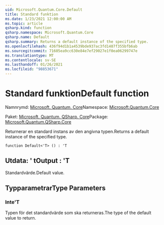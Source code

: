 ```yaml
---
uid: Microsoft.Quantum.Core.Default
title: Standard funktion
ms.date: 1/23/2021 12:00:00 AM
ms.topic: article
qsharp.kind: function
qsharp.namespace: Microsoft.Quantum.Core
qsharp.name: Default
qsharp.summary: Returns a default instance of the specified type.
ms.openlocfilehash: 436f94d1b1a4539bde937ac3fd1487f355bfb6ab
ms.sourcegitcommit: 71605ea9cc630e84e7ef29027e1f0ea06299747e
ms.translationtype: MT
ms.contentlocale: sv-SE
ms.lasthandoff: 01/26/2021
ms.locfileid: "98853671"
---
```

# <a name="default-function"></a><span data-ttu-id="41f8f-102">Standard funktion</span><span class="sxs-lookup"><span data-stu-id="41f8f-102">Default function</span></span>

<span data-ttu-id="41f8f-103">Namnrymd: [Microsoft. Quantum. Core](xref:Microsoft.Quantum.Core)</span><span class="sxs-lookup"><span data-stu-id="41f8f-103">Namespace: [Microsoft.Quantum.Core](xref:Microsoft.Quantum.Core)</span></span>

<span data-ttu-id="41f8f-104">Paket: [Microsoft. Quantum. QSharp. Core](https://nuget.org/packages/Microsoft.Quantum.QSharp.Core)</span><span class="sxs-lookup"><span data-stu-id="41f8f-104">Package: [Microsoft.Quantum.QSharp.Core](https://nuget.org/packages/Microsoft.Quantum.QSharp.Core)</span></span>


<span data-ttu-id="41f8f-105">Returnerar en standard instans av den angivna typen.</span><span class="sxs-lookup"><span data-stu-id="41f8f-105">Returns a default instance of the specified type.</span></span>

```qsharp
function Default<'T> () : 'T
```


## <a name="output--t"></a><span data-ttu-id="41f8f-106">Utdata: ' t</span><span class="sxs-lookup"><span data-stu-id="41f8f-106">Output : 'T</span></span>

<span data-ttu-id="41f8f-107">Standardvärde.</span><span class="sxs-lookup"><span data-stu-id="41f8f-107">Default value.</span></span>

## <a name="type-parameters"></a><span data-ttu-id="41f8f-108">Typparametrar</span><span class="sxs-lookup"><span data-stu-id="41f8f-108">Type Parameters</span></span>

### <a name="t"></a><span data-ttu-id="41f8f-109">Inte</span><span class="sxs-lookup"><span data-stu-id="41f8f-109">'T</span></span>

<span data-ttu-id="41f8f-110">Typen för det standardvärde som ska returneras.</span><span class="sxs-lookup"><span data-stu-id="41f8f-110">The type of the default value to return.</span></span>
